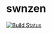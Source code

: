 # swnzen

[![Build Status](https://dev.azure.com/ezozkme/swnzen/_apis/build/status/swnzen.shoppingclient?branchName=main)](https://dev.azure.com/ezozkme/swnzen/_build/latest?definitionId=8&branchName=main)

